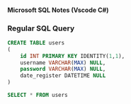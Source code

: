 #### Microsoft SQL Notes (Vscode C#)
### Regular SQL Query
```sql
CREATE TABLE users 
(
	id INT PRIMARY KEY IDENTITY(1,1),
	username VARCHAR(MAX) NULL,
	password VARCHAR(MAX) NULL,
	date_register DATETIME NULL
)

SELECT * FROM users
```